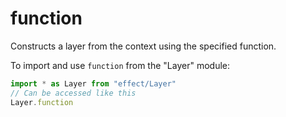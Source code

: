 # function

Constructs a layer from the context using the specified function.

To import and use `function` from the "Layer" module:

```ts
import * as Layer from "effect/Layer"
// Can be accessed like this
Layer.function
```
